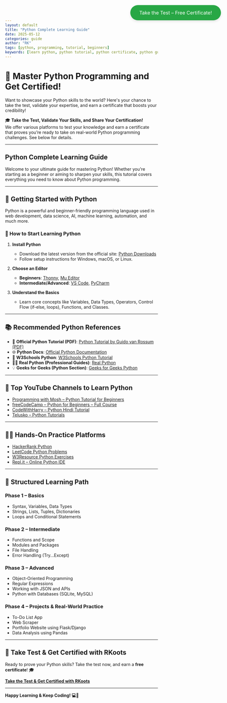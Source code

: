 ```yaml
---
layout: default
title: "Python Complete Learning Guide"
date: 2025-05-12
categories: guide
author: "RK"
tags: [python, programming, tutorial, beginners]
keywords: [learn python, python tutorial, python certificate, python guide, python learning path]
---
```


<style>
  .floating-btn {
    position: fixed;
    top: 20px;
    right: 20px;
    background-color: #28a745;
    color: white;
    padding: 15px 30px;
    font-size: 16px;
    border-radius: 30px;
    box-shadow: 0 4px 8px rgba(0, 0, 0, 0.1);
    text-align: center;
    text-decoration: none;
    transition: background-color 0.3s ease;
  }

  .floating-btn:hover {
    background-color: #218838;
  }
</style>

# 🚀 Master Python Programming and Get Certified!

Want to showcase your Python skills to the world? Here's your chance to take the test, validate your expertise, and earn a certificate that boosts your credibility!

🎓 **Take the Test, Validate Your Skills, and Share Your Certification!**  
We offer various platforms to test your knowledge and earn a certificate that proves you’re ready to take on real-world Python programming challenges. See below for details.

---

## Python Complete Learning Guide

Welcome to your ultimate guide for mastering Python! Whether you're starting as a beginner or aiming to sharpen your skills, this tutorial covers everything you need to know about Python programming.

---

## 🧭 Getting Started with Python

Python is a powerful and beginner-friendly programming language used in web development, data science, AI, machine learning, automation, and much more.

### 🔧 How to Start Learning Python

1. **Install Python**
   - Download the latest version from the official site: [Python Downloads](https://www.python.org/downloads/)
   - Follow setup instructions for Windows, macOS, or Linux.

2. **Choose an Editor**
   - **Beginners**: [Thonny](https://thonny.org/), [Mu Editor](https://codewith.mu/)
   - **Intermediate/Advanced**: [VS Code](https://code.visualstudio.com/), [PyCharm](https://www.jetbrains.com/pycharm/)

3. **Understand the Basics**
   - Learn core concepts like Variables, Data Types, Operators, Control Flow (if-else, loops), Functions, and Classes.

---

## 📚 Recommended Python References

- 🧾 **Official Python Tutorial (PDF)**: [Python Tutorial by Guido van Rossum (PDF)](https://bugs.python.org/file47781/Tutorial_EDIT.pdf)
- 🌐 **Python Docs**: [Official Python Documentation](https://docs.python.org/3/tutorial/)
- 🧰 **W3Schools Python**: [W3Schools Python Tutorial](https://www.w3schools.com/python/)
- 🧑‍🏫 **Real Python (Professional Guides)**: [Real Python](https://realpython.com/)
- 💡 **Geeks for Geeks (Python Section)**: [Geeks for Geeks Python](https://www.geeksforgeeks.org/python-programming-language/)

---

## 🎥 Top YouTube Channels to Learn Python

- [Programming with Mosh – Python Tutorial for Beginners](https://www.youtube.com/watch?v=_uQrJ0TkZlc)
- [freeCodeCamp – Python for Beginners – Full Course](https://www.youtube.com/watch?v=rfscVS0vtbw)
- [CodeWithHarry – Python Hindi Tutorial](https://www.youtube.com/playlist?list=PLu0W_9lII9agICnT8t4iYVSZ3eykIAOME)
- [Telusko – Python Tutorials](https://www.youtube.com/user/navinreddy20)

---

## 🧑‍💻 Hands-On Practice Platforms

- [HackerRank Python](https://www.hackerrank.com/domains/tutorials/10-days-of-python)
- [LeetCode Python Problems](https://leetcode.com/problemset/all/?language=Python)
- [W3Resource Python Exercises](https://www.w3resource.com/python-exercises/)
- [Repl.it – Online Python IDE](https://replit.com/~)

---

## 🧱 Structured Learning Path

### Phase 1 – Basics
- Syntax, Variables, Data Types
- Strings, Lists, Tuples, Dictionaries
- Loops and Conditional Statements

### Phase 2 – Intermediate
- Functions and Scope
- Modules and Packages
- File Handling
- Error Handling (Try...Except)

### Phase 3 – Advanced
- Object-Oriented Programming
- Regular Expressions
- Working with JSON and APIs
- Python with Databases (SQLite, MySQL)

### Phase 4 – Projects & Real-World Practice
- To-Do List App
- Web Scraper
- Portfolio Website using Flask/Django
- Data Analysis using Pandas

---

## 🧪 Take Test & Get Certified with RKoots

Ready to prove your Python skills? Take the test now, and earn a **free certificate**! 🎓

[**Take the Test & Get Certified with RKoots**](./python_exercise)

---

**Happy Learning & Keep Coding! 💻🐍**

<!-- Floating Button -->
<a href="./python_exercise" class="floating-btn">Take the Test – Free Certificate!</a>
